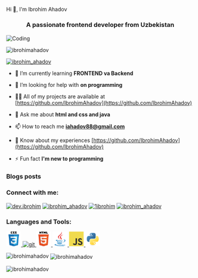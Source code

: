 Hi 👋, I'm Ibrohim Ahadov</h1>
<h3 align="center">A passionate frontend developer from Uzbekistan</h3>
<img align="center" vertical-align="top" alt="Coding" width="500px" height="400px" src="https://cdn.dribbble.com/users/1019864/screenshots/3079099/codeloop.gif">

<p align="left"> <img src="https://komarev.com/ghpvc/?username=ibrohimahadov&label=Profile%20views&color=0e75b6&style=flat" alt="ibrohimahadov" /> </p>



<p align="left"> <a href="https://twitter.com/ibrohim_ahadov" target="blank"><img src="https://img.shields.io/twitter/follow/ibrohim_ahadov?logo=twitter&style=for-the-badge" alt="ibrohim_ahadov" /></a> </p>

- 🌱 I’m currently learning **FRONTEND va Backend**

- 🤝 I’m looking for help with **on programming**

- 👨‍💻 All of my projects are available at [https://github.com/IbrohimAhadov](https://github.com/IbrohimAhadov)

- 💬 Ask me about **html and css and java**

- 📫 How to reach me **iahadov88@gmail.com**

- 📄 Know about my experiences [https://github.com/IbrohimAhadov](https://github.com/IbrohimAhadov)

- ⚡ Fun fact **I'm new to programming**

### Blogs posts
<!-- BLOG-POST-LIST:START -->
<!-- BLOG-POST-LIST:END -->

<h3 align="left">Connect with me:</h3>
<p align="left">
<a href="https://dev.to/dev.ibrohim" target="blank"><img align="center" src="https://raw.githubusercontent.com/rahuldkjain/github-profile-readme-generator/master/src/images/icons/Social/devto.svg" alt="dev.ibrohim" height="30" width="40" /></a>
<a href="https://twitter.com/ibrohim_ahadov" target="blank"><img align="center" src="https://raw.githubusercontent.com/rahuldkjain/github-profile-readme-generator/master/src/images/icons/Social/twitter.svg" alt="ibrohim_ahadov" height="30" width="40" /></a>
<a href="https://fb.com/1ibrohim" target="blank"><img align="center" src="https://raw.githubusercontent.com/rahuldkjain/github-profile-readme-generator/master/src/images/icons/Social/facebook.svg" alt="1ibrohim" height="30" width="40" /></a>
<a href="https://instagram.com/ibrohim_ahadov" target="blank"><img align="center" src="https://raw.githubusercontent.com/rahuldkjain/github-profile-readme-generator/master/src/images/icons/Social/instagram.svg" alt="ibrohim_ahadov" height="30" width="40" /></a>
</p>

<h3 align="left">Languages and Tools:</h3>
<p align="left"> <a href="https://www.w3schools.com/css/" target="_blank" rel="noreferrer"> <img src="https://raw.githubusercontent.com/devicons/devicon/master/icons/css3/css3-original-wordmark.svg" alt="css3" width="40" height="40"/> </a> <a href="https://git-scm.com/" target="_blank" rel="noreferrer"> <img src="https://www.vectorlogo.zone/logos/git-scm/git-scm-icon.svg" alt="git" width="40" height="40"/> </a> <a href="https://www.w3.org/html/" target="_blank" rel="noreferrer"> <img src="https://raw.githubusercontent.com/devicons/devicon/master/icons/html5/html5-original-wordmark.svg" alt="html5" width="40" height="40"/> </a> <a href="https://www.java.com" target="_blank" rel="noreferrer"> <img src="https://raw.githubusercontent.com/devicons/devicon/master/icons/java/java-original.svg" alt="java" width="40" height="40"/> </a> <a href="https://developer.mozilla.org/en-US/docs/Web/JavaScript" target="_blank" rel="noreferrer"> <img src="https://raw.githubusercontent.com/devicons/devicon/master/icons/javascript/javascript-original.svg" alt="javascript" width="40" height="40"/> </a> <a href="https://www.python.org" target="_blank" rel="noreferrer"> <img src="https://raw.githubusercontent.com/devicons/devicon/master/icons/python/python-original.svg" alt="python" width="40" height="40"/> </a> </p>

<p><img align="left" src="https://github-readme-stats.vercel.app/api/top-langs?username=ibrohimahadov&show_icons=true&locale=en&layout=compact" alt="ibrohimahadov" /></p>

<p>&nbsp;<img align="center" src="https://github-readme-stats.vercel.app/api?username=ibrohimahadov&show_icons=true&locale=en" alt="ibrohimahadov" /></p>

<p><img align="center" src="https://github-readme-streak-stats.herokuapp.com/?user=ibrohimahadov&" alt="ibrohimahadov" /></p>
